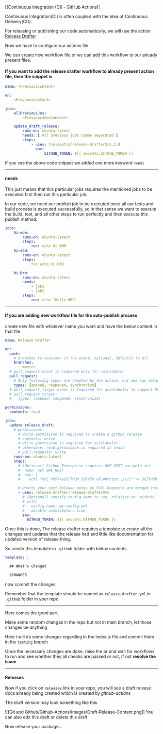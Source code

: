 
[[Continuous Integration (CI) - GitHub Actions]] 

Continuous Integration(CI) is often coupled with the idea of Continuous Delivery(CD).

For releasing or publishing our code automatically, we will use the action [Release Drafter](https://github.com/marketplace/actions/release-drafter)

Now we have to configure our actions file.

We can create new workflow file or we can add this workflow to our already present files.

#### If you want to add the release drafter workflow to already present action file, then the snippet is 

```yaml
name: <PreviousContent>

on:
	<PreviousContent>

jobs:
	allPreviousJos:
		<PreviousJobsContent>

	update_draft_release:
		runs-on: ubuntu-latest
		needs: [ All previous jobs comma separated ]
		steps:
			- uses: toolmantim/release-drafter@v5.2.0
			  env:
				  GITHUB_TOKEN: ${{ secrets.GITHUB_TOKEN }}
```

If you see the above code snippet we added one more keyword `needs`

---
#### needs

This just means that this particular jobs requires the mentioned jobs to be executed first then run this particular job.

In our code, we need our publish job to be executed once all our tests and build process is executed successfully, so in that sense we want to execute the build, test, and all other steps to run perfectly and then execute this publish method.

```yaml
jobs:
	hi-mom:
		runs-on: ubuntu-latest
		steps:
			run: echo Hi MOM
	hi-dad:
		runs-on: ubuntu-latest
		steps:
			run echo Hi DAD

	hi-bro:
		runs-on: ubuntu-latest
		needs:
			- job1
			- job2
		steps:
			run: echo "Hello BRO"
```

---

#### If you are adding new workflow file for the auto-publish process

create new file with whatever name you want and have the below content in that file

```yaml
name: Release Drafter

on:
  push:
    # branches to consider in the event; optional, defaults to all
    branches:
      - master
  # pull_request event is required only for autolabeler
  pull_request:
    # Only following types are handled by the action, but one can default to all as well
    types: [opened, reopened, synchronize]
  # pull_request_target event is required for autolabeler to support PRs from forks
  # pull_request_target:
  #   types: [opened, reopened, synchronize]

permissions:
  contents: read

jobs:
  update_release_draft:
    # permissions:
      # write permission is required to create a github release
      # contents: write
      # write permission is required for autolabeler
      # otherwise, read permission is required at least
      # pull-requests: write
    runs-on: ubuntu-latest
    steps:
      # (Optional) GitHub Enterprise requires GHE_HOST variable set
      #- name: Set GHE_HOST
      #  run: |
      #    echo "GHE_HOST=${GITHUB_SERVER_URL##https:\/\/}" >> $GITHUB_ENV

      # Drafts your next Release notes as Pull Requests are merged into "master"
      - uses: release-drafter/release-drafter@v5
        # (Optional) specify config name to use, relative to .github/. Default: release-drafter.yml
        # with:
        #   config-name: my-config.yml
        #   disable-autolabeler: true
        env:
          GITHUB_TOKEN: ${{ secrets.GITHUB_TOKEN }}
```

Once this is done, 
The release drafter requires a template to create all the changes and updates that the release had and little like documentation for updated version of release thing.

So create this template in `.github` folder with below contents
```yaml
template: |

  ## What's Changed

  $CHANGES
```

now commit the changes.

Remember that the template should be named as `release-drafter.yml` in `.github` folder in your repo

---

Here comes the good part

Make some random changes in the repo but not in main branch, let those changes be anything

Here i will do some changes regarding in the index.js file and commit them in the `testing` branch

Once the necessary changes are done, raise the pr and wait for workflows to run and see whether they all checks are passed or not, if not __resolve the issue__

---

#### Releases

Now if you click on `releases` link in your repo, you will see a draft release docs already being created which is created by _github-actions_

The draft version may look something like this

![[Git and Github/Github-Actions/Images/Draft-Release-Content.png]]
You can also edit this draft or delete this draft 

Now release your package...

